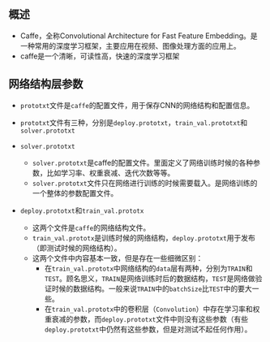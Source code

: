 ## 概述

+ Caffe，全称Convolutional Architecture for Fast Feature Embedding。是一种常用的深度学习框架，主要应用在视频、图像处理方面的应用上。
+ caffe是一个清晰，可读性高，快速的深度学习框架

## 网络结构层参数

+ `prototxt`文件是`caffe`的配置文件，用于保存CNN的网络结构和配置信息。
+ `prototxt`文件有三种，分别是`deploy.prototxt`，`train_val.prototxt`和`solver.prototxt`

+ `solver.prototxt`
   +  `solver.prototxt`是caffe的配置文件。里面定义了网络训练时候的各种参数，比如学习率、权重衰减、迭代次数等等。
   +  `solver.prototxt`文件只在网络进行训练的时候需要载入。是网络训练的一个整体的参数配置文件。

+ `deploy.prototxt`和`train_val.prototx`
  + 这两个文件是`caffe`的网络结构文件。
  + `train_val.prototx`是训练时候的网络结构，`deploy.prototxt`用于发布（即测试时候的网络结构）。
  + 这两个文件中内容基本一致，但是存在一些细微区别：
    + 在`train_val.prototx`中网络结构的`data`层有两种，分别为`TRAIN`和`TEST`。顾名思义，`TRAIN`是网络训练时后的数据结构，`TEST`是网络做验证时候的数据结构。一般来说`TRAIN`中的`batchSize`比`TEST`中的要大一些。
    + 在`train_val.prototx`中的卷积层（`Convolution`）中存在学习率和权重衰减的参数，而`deploy.prototxt`文件中则没有这些参数（有些`deploy.prototxt`中仍然有这些参数，但是对测试不起任何作用）。